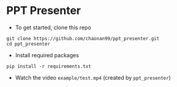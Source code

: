 # PPT Presenter

* To get started, clone this repo
```
git clone https://github.com/chaonan99/ppt_presenter.git
cd ppt_presenter
```
* Install required packages
```
pip install -r requirements.txt
```
* Watch the video `example/test.mp4` (created by `ppt_presenter`)